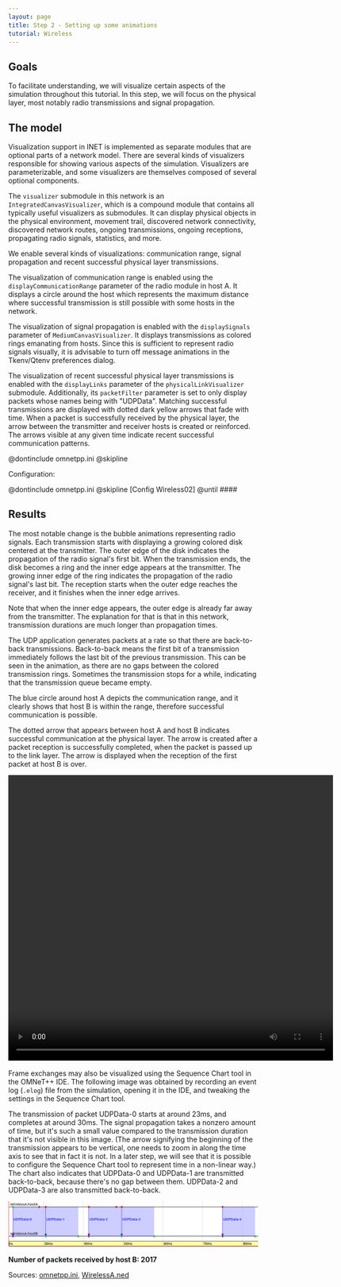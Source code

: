 ```yaml
---
layout: page
title: Step 2 - Setting up some animations
tutorial: Wireless
---
```


## Goals

To facilitate understanding, we will visualize certain aspects of the simulation
throughout this tutorial. In this step, we will focus on the physical layer,
most notably radio transmissions and signal propagation.

## The model

Visualization support in INET is implemented as separate modules that
are optional parts of a network model. There are several kinds of visualizers
responsible for showing various aspects of the simulation. Visualizers are
parameterizable, and some visualizers are themselves composed of several
optional components.

The `visualizer` submodule in this network is an `IntegratedCanvasVisualizer`,
which is a compound module that contains all typically useful visualizers as submodules.
It can display physical objects in the physical environment, movement trail,
discovered network connectivity, discovered network routes, ongoing
transmissions, ongoing receptions, propagating radio signals, statistics, and more.

We enable several kinds of visualizations: communication range, signal propagation
and recent successful physical layer transmissions.

The visualization of communication range is enabled using the `displayCommunicationRange`
parameter of the radio module in host A. It displays a circle around the host
which represents the maximum distance where successful transmission is still possible
with some hosts in the network.

The visualization of signal propagation is enabled with the
`displaySignals` parameter of `MediumCanvasVisualizer`. It displays
transmissions as colored rings emanating from hosts. Since this is
sufficient to represent radio signals visually, it is advisable to turn off
message animations in the Tkenv/Qtenv preferences dialog.

The visualization of recent successful physical layer transmissions is
enabled with the `displayLinks` parameter of the `physicalLinkVisualizer` submodule.
Additionally, its `packetFilter` parameter is set to only display packets whose names being with "UDPData".
Matching successful transmissions are displayed with dotted dark yellow arrows that fade with time.
When a packet is successfully received by the physical layer, the arrow between
the transmitter and receiver hosts is created or reinforced. The arrows
visible at any given time indicate recent successful communication patterns.

@dontinclude omnetpp.ini
@skipline

Configuration:

@dontinclude omnetpp.ini
@skipline [Config Wireless02]
@until ####

## Results

The most notable change is the bubble animations representing radio
signals. Each transmission starts with displaying a growing colored disk
centered at the transmitter. The outer edge of the disk indicates the
propagation of the radio signal's first bit. When the transmission ends,
the disk becomes a ring and the inner edge appears at the transmitter.
The growing inner edge of the ring indicates the propagation of the radio
signal's last bit. The reception starts when the outer edge reaches the
receiver, and it finishes when the inner edge arrives.

Note that when the inner edge appears, the outer edge is already far away
from the transmitter. The explanation for that is that in this network,
transmission durations are much longer than propagation times.

The UDP application generates packets at a rate so that there are
back-to-back transmissions. Back-to-back means the first bit of a
transmission immediately follows the last bit of the previous transmission.
This can be seen in the animation, as there are no gaps between the colored
transmission rings. Sometimes the transmission stops for a while,
indicating that the transmission queue became empty.

The blue circle around host A depicts the communication range, and it clearly shows that
host B is within the range, therefore successful communication is possible.

The dotted arrow that appears between host A and host B indicates successful
communication at the physical layer. The arrow is created after a packet
reception is successfully completed, when the packet is passed up to the
link layer. The arrow is displayed when the reception of the first packet
at host B is over.

<video autoplay loop controls onclick="this.paused ? this.play() : this.pause();" src="step2_1.mp4" width="655" height="575"></video>

Frame exchanges may also be visualized using the Sequence Chart tool in the
OMNeT++ IDE. The following image was obtained by recording an event log
(`.elog`) file from the simulation, opening it in the IDE, and tweaking the
settings in the Sequence Chart tool.

The transmission of packet UDPData-0 starts at around 23ms, and
completes at around 30ms. The signal propagation takes a nonzero amount of
time, but it's such a small value compared to the transmission duration
that it's not visible in this image. (The arrow signifying the beginning of
the transmission appears to be vertical, one needs to zoom in along the
time axis to see that in fact it is not. In a later step, we will see that
it is possible to configure the Sequence Chart tool to represent time in a
non-linear way.) The chart also indicates that UDPData-0 and UDPData-1
are transmitted back-to-back, because there's no gap between them. UDPData-2 and UDPData-3 are also transmitted back-to-back.

<img src="wireless-step2-seq3.png" width="900px">

**Number of packets received by host B: 2017**

Sources: [omnetpp.ini](../omnetpp.ini), [WirelessA.ned](../WirelessA.ned)


